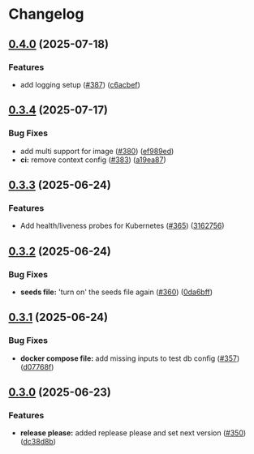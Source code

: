 # Changelog

## [0.4.0](https://github.com/Plant-Coach/plant_coach_be/compare/v0.3.4...v0.4.0) (2025-07-18)


### Features

* add logging setup ([#387](https://github.com/Plant-Coach/plant_coach_be/issues/387)) ([c6acbef](https://github.com/Plant-Coach/plant_coach_be/commit/c6acbefe20611a9dac1b96d517b9c2eab3fbba4c))

## [0.3.4](https://github.com/Plant-Coach/plant_coach_be/compare/v0.3.3...v0.3.4) (2025-07-17)


### Bug Fixes

* add multi support for image ([#380](https://github.com/Plant-Coach/plant_coach_be/issues/380)) ([ef989ed](https://github.com/Plant-Coach/plant_coach_be/commit/ef989ed9fe19a3cf3a05faf0a69803f258a519e9))
* **ci:** remove context config ([#383](https://github.com/Plant-Coach/plant_coach_be/issues/383)) ([a19ea87](https://github.com/Plant-Coach/plant_coach_be/commit/a19ea870ff11bb412105093207d9dd4e4b06e8c1))

## [0.3.3](https://github.com/Plant-Coach/plant_coach_be/compare/v0.3.2...v0.3.3) (2025-06-24)


### Features

* Add health/liveness probes for Kubernetes  ([#365](https://github.com/Plant-Coach/plant_coach_be/issues/365)) ([3162756](https://github.com/Plant-Coach/plant_coach_be/commit/31627562c546556006a871f374a67b5e241e5cf0))

## [0.3.2](https://github.com/Plant-Coach/plant_coach_be/compare/v0.3.1...v0.3.2) (2025-06-24)


### Bug Fixes

* **seeds file:** 'turn on' the seeds file again ([#360](https://github.com/Plant-Coach/plant_coach_be/issues/360)) ([0da6bff](https://github.com/Plant-Coach/plant_coach_be/commit/0da6bff64f91fae523eef765a73769b0af6341ee))

## [0.3.1](https://github.com/Plant-Coach/plant_coach_be/compare/v0.3.0...v0.3.1) (2025-06-24)


### Bug Fixes

* **docker compose file:** add missing inputs to test db config ([#357](https://github.com/Plant-Coach/plant_coach_be/issues/357)) ([d07768f](https://github.com/Plant-Coach/plant_coach_be/commit/d07768f8f796aa0a95018591a15125bc07045ccb))

## [0.3.0](https://github.com/Plant-Coach/plant_coach_be/compare/0.2.0...v0.3.0) (2025-06-23)


### Features

* **release please:** added replease please and set next version ([#350](https://github.com/Plant-Coach/plant_coach_be/issues/350)) ([dc38d8b](https://github.com/Plant-Coach/plant_coach_be/commit/dc38d8bfa8f45794cc3e450270952ceb2885b9f8))
